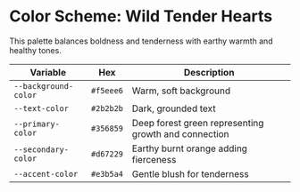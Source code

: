 # Color Scheme: Wild Tender Hearts

This palette balances boldness and tenderness with earthy warmth and healthy tones.

| Variable | Hex | Description |
|---|---|---|
| `--background-color` | `#f5eee6` | Warm, soft background
| `--text-color` | `#2b2b2b` | Dark, grounded text
| `--primary-color` | `#356859` | Deep forest green representing growth and connection
| `--secondary-color` | `#d67229` | Earthy burnt orange adding fierceness
| `--accent-color` | `#e3b5a4` | Gentle blush for tenderness
